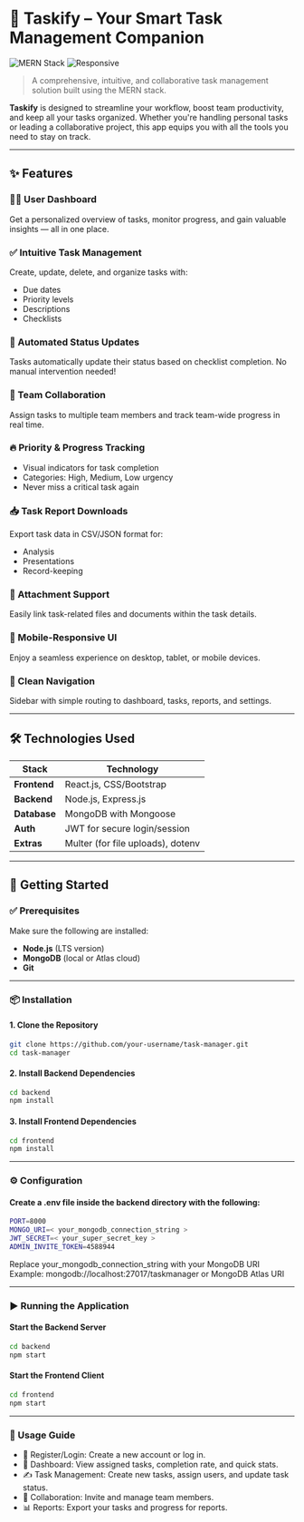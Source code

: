 # 🚀 Taskify – Your Smart Task Management Companion

![MERN Stack](https://img.shields.io/badge/Stack-MERN-informational?style=flat-square&logo=mongodb&logoColor=white&color=4DB33D)
![Responsive](https://img.shields.io/badge/UI-Mobile%20Responsive-blueviolet?style=flat-square)

> A comprehensive, intuitive, and collaborative task management solution built using the MERN stack.

**Taskify** is designed to streamline your workflow, boost team productivity, and keep all your tasks organized. Whether you're handling personal tasks or leading a collaborative project, this app equips you with all the tools you need to stay on track.

---

## ✨ Features

### 🧑‍💻 User Dashboard  
Get a personalized overview of tasks, monitor progress, and gain valuable insights — all in one place.

### ✅ Intuitive Task Management  
Create, update, delete, and organize tasks with:
- Due dates  
- Priority levels  
- Descriptions  
- Checklists

### 🔁 Automated Status Updates  
Tasks automatically update their status based on checklist completion. No manual intervention needed!

### 🤝 Team Collaboration  
Assign tasks to multiple team members and track team-wide progress in real time.

### 🔥 Priority & Progress Tracking  
- Visual indicators for task completion  
- Categories: High, Medium, Low urgency  
- Never miss a critical task again

### 📥 Task Report Downloads  
Export task data in CSV/JSON format for:
- Analysis  
- Presentations  
- Record-keeping

### 📎 Attachment Support  
Easily link task-related files and documents within the task details.

### 📱 Mobile-Responsive UI  
Enjoy a seamless experience on desktop, tablet, or mobile devices.

### 🧭 Clean Navigation  
Sidebar with simple routing to dashboard, tasks, reports, and settings.

---

## 🛠️ Technologies Used

| Stack       | Technology                       |
|-------------|----------------------------------|
| **Frontend**| React.js, CSS/Bootstrap          |
| **Backend** | Node.js, Express.js              |
| **Database**| MongoDB with Mongoose            |
| **Auth**    | JWT for secure login/session     |
| **Extras**  | Multer (for file uploads), dotenv|

---

## 🚀 Getting Started

### ✅ Prerequisites

Make sure the following are installed:

- **Node.js** (LTS version)
- **MongoDB** (local or Atlas cloud)
- **Git**

---

### 📦 Installation

#### 1. Clone the Repository

```bash
git clone https://github.com/your-username/task-manager.git
cd task-manager
```

#### 2. Install Backend Dependencies

```bash
cd backend
npm install
```

#### 3. Install Frontend Dependencies

```bash
cd frontend
npm install
```

---

### ⚙️ Configuration

#### Create a .env file inside the backend directory with the following:

```bash
PORT=8000
MONGO_URI=< your_mongodb_connection_string >
JWT_SECRET=< your_super_secret_key >
ADMIN_INVITE_TOKEN=4588944
```
Replace your_mongodb_connection_string with your MongoDB URI
Example: mongodb://localhost:27017/taskmanager or MongoDB Atlas URI

---

### ▶️ Running the Application

#### Start the Backend Server

```bash
cd backend
npm start
```

#### Start the Frontend Client

```bash
cd frontend
npm start
```

---

### 📖 Usage Guide

- 🔐 Register/Login: Create a new account or log in.
- 🧭 Dashboard: View assigned tasks, completion rate, and quick stats.
- ✍️ Task Management: Create new tasks, assign users, and update task status.
- 🤝 Collaboration: Invite and manage team members.
- 📊 Reports: Export your tasks and progress for reports.
